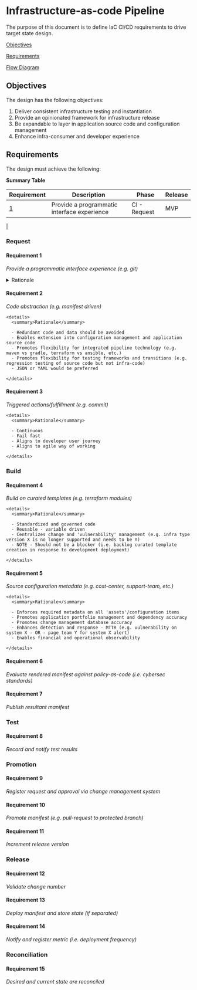 # Infrastructure-as-code Pipeline

The purpose of this document is to define IaC CI/CD requirements to drive target state design.

[Objectives](#objectives)

[Requirements](#requirements)

[Flow Diagram](#flow-diagram)


## Objectives

The design has the following objectives:

1. Deliver consistent infrastructure testing and instantiation
2. Provide an opinionated framework for infrastructure release
3. Be expandable to layer in application source code and configuration management
4. Enhance infra-consumer and developer experience


## Requirements

The design must achieve the following:

**Summary Table**

| Requirement | Description | Phase | Release |
| ----------- | ----------- | ----- | ------- |
| [1](#requirement-1) | Provide a programmatic interface experience | CI - Request | MVP |
|

### Request

#### Requirement 1

*Provide a programmatic interface experience (e.g. git)*

<details>
  <summary>Rationale</summary>

  - Integration with developer tools/IDEs enhances the experience
  - Promote flexibility for front end input (e.g. ServiceNow form, workflow orchestrators, hyper-automation tooling)
  - Git maintains history, audit, and versioning

</details>

#### Requirement 2

*Code abstraction (e.g. manifest driven)*

    <details>
      <summary>Rationale</summary>

      - Redundant code and data should be avoided
      - Enables extension into configuration management and application source code
      - Promotes flexibility for integrated pipeline technology (e.g. maven vs gradle, terraform vs ansible, etc.)
      - Promotes flexibility for testing frameworks and transitions (e.g. regression testing of source code but not infra-code)
      - JSON or YAML would be preferred

    </details>

#### Requirement 3

*Triggered actions/fulfillment (e.g. commit)*

    <details>
      <summary>Rationale</summary>

      - Continuous
      - Fail fast
      - Aligns to developer user journey
      - Aligns to agile way of working

    </details>

### Build

#### Requirement 4

*Build on curated templates (e.g. terraform modules)*

    <details>
      <summary>Rationale</summary>

      - Standardized and governed code
      - Reusable - variable driven
      - Centralizes change and 'vulnerability' management (e.g. infra type version X is no longer supported and needs to be Y)
      - NOTE - Should not be a blocker (i.e. backlog curated template creation in response to development deployment)

    </details>

#### Requirement 5

*Source configuration metadata (e.g. cost-center, support-team, etc.)*

    <details>
      <summary>Rationale</summary>

      - Enforces required metadata on all 'assets'/configuration items
      - Promotes application portfolio management and dependency accuracy
      - Promotes change management database accuracy
      - Enhances detection and response - MTTR (e.g. vulnerability on system X - OR - page team Y for system X alert)
      - Enables financial and operational observability

    </details>

#### Requirement 6

*Evaluate rendered manifest against policy-as-code (i.e. cybersec standards)*


#### Requirement 7

*Publish resultant manifest*

### Test

#### Requirement 8

*Record and notify test results*

### Promotion

#### Requirement 9

*Register request and approval via change management system*

#### Requirement 10

*Promote manifest (e.g. pull-request to protected branch)*

#### Requirement 11

*Increment release version*

### Release

#### Requirement 12

*Validate change number*

#### Requirement 13

*Deploy manifest and store state (if separated)*

#### Requirement 14

*Notify and register metric (i.e. deployment frequency)*

### Reconciliation

#### Requirement 15

*Desired and current state are reconciled*
